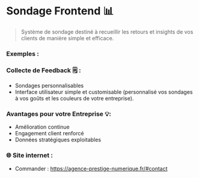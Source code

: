 # Sondage Frontend 📊
> Système de sondage destiné à recueillir les retours et insights de vos clients de manière simple et efficace.

### Exemples :

### Collecte de Feedback 🗒️ :
- Sondages personnalisables
- Interface utilisateur simple et customisable (personnalisé vos sondages à vos goûts et les couleurs de votre entreprise).

### Avantages pour votre Entreprise 💡:
- Amélioration continue
- Engagement client renforcé
- Données stratégiques exploitables

### 🌐 Site internet :
- Commander : https://agence-prestige-numerique.fr/#contact
